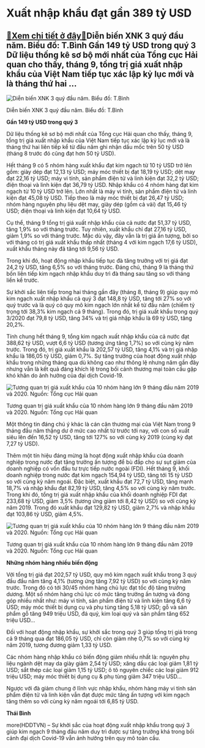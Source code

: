 Xuất nhập khẩu đạt gần 389 tỷ USD
=================================

[:gift:Xem chi tiết ở đây:gift:](https://hddtvn.com/xuat-nhap-khau-dat-gan-389-ty-usd/)Diễn biến XNK 3 quý đầu năm. Biểu đồ: T.Bình Gần 149 tỷ USD trong quý 3 Dữ liệu thống kê sơ bộ mới nhất của Tổng cục Hải quan cho thấy, tháng 9, tổng trị giá xuất nhập khẩu của Việt Nam tiếp tục xác lập kỷ lục mới và là tháng thứ hai …
-------------------------------------------------------------------------------------------------------------------------------------------------------------------------------------------------------------------------------------------





![Diễn biến XNK 3 quý đầu năm. 	Biểu đồ: T.Bình](https://haiquanonline.com.vn/stores/news_dataimages/hoannm/102020/08/17/in_article/3145_10-3155_DiYn_biYn_xuYt_nhYp_khYu_9_thang_YYu.jpg?rt=20201008173155 "Diễn biến XNK 3 quý đầu năm. 	Biểu đồ: T.Bình")


Diễn biến XNK 3 quý đầu năm. Biểu đồ: T.Bình



**Gần 149 tỷ USD trong quý 3**


Dữ liệu thống kê sơ bộ mới nhất của Tổng cục Hải quan cho thấy, tháng 9, tổng trị giá xuất nhập khẩu của Việt Nam tiếp tục xác lập kỷ lục mới và là tháng thứ hai liên tiếp kể từ đầu năm ghi nhận dấu mốc trên 50 tỷ USD (tháng 8 trước đó cũng đạt hơn 50 tỷ USD).





Hết tháng 9 có 5 nhóm hàng xuất khẩu đạt kim ngạch từ 10 tỷ USD trở lên gồm: giày dép đạt 12,13 tỷ USD; máy móc thiết bị đạt 18,19 tỷ USD; dệt may đạt 22,16 tỷ USD; máy vi tính, sản phẩm điện tử và linh kiện đạt 32,2 tỷ USD; điện thoại và linh kiện đạt 36,79 tỷ USD. 
Nhập khẩu có 4 nhóm hàng đạt kim ngạch từ 10 tỷ USD trở lên. Lớn nhất là máy vi tính, sản phẩm điện tử và linh kiện đạt 45,08 tỷ USD. Tiếp theo là máy móc thiết bị đạt 26,47 tỷ USD; nhóm hàng nguyên phụ liệu dệt may, giày dép (gồm cả vải) đạt 15,46 tỷ USD; điện thoại và linh kiện đạt 10,64 tỷ USD.






Cụ thể, tháng 9 tổng trị giá xuất nhập khẩu của cả nước đạt 51,37 tỷ USD, tăng 1,9% so với tháng trước. Tuy nhiên, xuất khẩu chỉ đạt 27,16 tỷ USD, giảm 1,9% so với tháng trước. Mặc dù vậy, đây vẫn là trị giá ấn tượng, bởi so với tháng có trị giá xuất khẩu thấp nhất (tháng 4 với kim ngạch 17,6 tỷ USD), xuất khẩu tháng này đã tăng tới 9,56 tỷ USD.


Trong khi đó, hoạt động nhập khẩu tiếp tục đà tăng trưởng với trị giá đạt 24,2 tỷ USD, tăng 6,5% so với tháng trước. Đáng chú, tháng 9 là tháng thứ bốn liên tiếp kim ngạch nhập khẩu duy trì đà tháng sau tăng so với tháng liền kề trước.


Sự khởi sắc liên tiếp trong hai tháng gần đây (tháng 8, tháng 9) giúp quy mô kim ngạch xuất nhập khẩu cả quý 3 đạt 148,8 tỷ USD, tăng tới 27% so với quý trước và là quý có quy mô kim ngạch lớn nhất kể từ đầu năm (chiếm tỷ trọng tới 38,3% kim ngạch cả 9 tháng). Trong đó, trị giá xuất khẩu trong quý 3/2020 đạt 79,8 tỷ USD, tăng 34% và trị giá nhập khẩu là 69 tỷ USD, tăng 20,2%.


Tính chung hết tháng 9, tổng kim ngạch xuất nhập khẩu của cả nước đạt 388,62 tỷ USD, vượt 6,6 tỷ USD (tương ứng tăng 1,7%) so với cùng kỳ năm trước. Trong đó, trị giá xuất khẩu là 202,57 tỷ USD, tăng 4,1% và trị giá nhập khẩu là 186,05 tỷ USD, giảm 0,7%. Sự tăng trưởng của hoạt động xuất nhập khẩu trong những tháng qua dù không cao như thông lệ nhưng năm gần đây nhưng vẫn là kết quả đáng khích lệ trong bối cảnh thương mại toàn cầu gặp khó khăn do ảnh hưởng của đại dịch Covid-19.





![Tương quan trị giá xuất khẩu của 10 nhóm hàng lớn 9 tháng đầu năm 2019 và 2020.  Nguồn: Tổng cục Hải quan](https://haiquanonline.com.vn/stores/news_dataimages/hoannm/102020/08/17/in_article/3143_10-2510_image001.jpg?rt=20201008173312 "Tương quan trị giá xuất khẩu của 10 nhóm hàng lớn 9 tháng đầu năm 2019 và 2020.  Nguồn: Tổng cục Hải quan")


Tương quan trị giá xuất khẩu của 10 nhóm hàng lớn 9 tháng đầu năm 2019 và 2020. Nguồn: Tổng cục Hải quan



Một thông tin đáng chú ý khác là cán cân thương mại của Việt Nam trong 9 tháng đầu năm thặng dư ở mức cao nhất từ trước tới nay, với con số xuất siêu lên đến 16,52 tỷ USD, tăng tới 127% so với cùng kỳ 2019 (cùng kỳ đạt 7,27 tỷ USD).


Thêm một tín hiệu đáng mừng là hoạt động xuất nhập khẩu của doanh nghiệp trong nước đạt tăng trưởng ấn tượng để bù đắp cho sự sụt giảm của doanh nghiệp có vốn đầu tư trực tiếp nước ngoài (FDI). Hết tháng 9, khối doanh nghiệp trong nước đạt kim ngạch 154,94 tỷ USD, tăng tới 15 tỷ USD so với cùng kỳ năm ngoái. Đặc biệt, xuất khẩu đạt 72,7 tỷ USD, tăng mạnh 18,7% và nhập khẩu đạt 82,19 tỷ USD, tăng 4,5% so với cùng kỳ năm trước. Trong khi đó, tổng trị giá xuất nhập khẩu của khối doanh nghiệp FDI đạt 233,68 tỷ USD, giảm 3,5% (tương ứng giảm tới 8,42 tỷ USD) so với cùng kỳ năm 2019. Trong đó xuất khẩu đạt 129,82 tỷ USD, giảm 2,7% và nhập khẩu đạt 103,86 tỷ USD, giảm 4,5%.





![Tương quan trị giá xuất khẩu của 10 nhóm hàng lớn 9 tháng đầu năm 2019 và 2020.  Nguồn: Tổng cục Hải quan](https://haiquanonline.com.vn/stores/news_dataimages/hoannm/102020/08/17/in_article/3144_10-2512_image003.jpg?rt=20201008173324 "Tương quan trị giá xuất khẩu của 10 nhóm hàng lớn 9 tháng đầu năm 2019 và 2020.  Nguồn: Tổng cục Hải quan")


Tương quan trị giá xuất khẩu của 10 nhóm hàng lớn 9 tháng đầu năm 2019 và 2020. Nguồn: Tổng cục Hải quan



**Những nhóm hàng nhiều biến động**


Với tổng trị giá đạt 202,57 tỷ USD, quy mô kim ngạch xuất khẩu trong 3 quý đầu đầu năm tăng 4,1% (tương ứng tăng 7,92 tỷ USD) so với cùng kỳ năm trước. Trong đó có tới 30/45 nhóm hàng chủ lực đạt tốc độ tăng trưởng dương. Một số nhóm hàng chủ lực có mức tăng trưởng ấn tượng và đóng góp nhiều nhất như: máy vi tính, sản phẩm điện tử và linh kiện tăng 6,6 tỷ USD; máy móc thiết bị dụng cụ và phụ tùng tăng 5,18 tỷ USD; gỗ và sản phẩm gỗ tăng 949 triệu USD, đá quý, kim loại quý và sản phẩm tăng 652 triệu USD…


Đối với hoạt động nhập khẩu, sự khởi sắc trong quý 3 giúp tổng trị giá trong cả 9 tháng qua đạt 186,05 tỷ USD, chỉ còn giảm nhẹ 0,7% so với cùng kỳ năm 2019, tương đương giảm 1,33 tỷ USD.


Các nhóm hàng nhập khẩu có biến động giảm nhiều nhất là: nguyên phụ liệu ngành dệt may da giày giảm 2,54 tỷ USD; xăng dầu các loại giảm 1,81 tỷ USD; sắt thép các loại giảm 1,15 tỷ USD; ô tô nguyên chiếc các loại giảm 912 triệu USD; máy móc thiết bị dụng cụ & phụ tùng giảm 347 triệu USD…


Ngược với đà giảm chung ở lĩnh vực nhập khẩu, nhóm hàng máy vi tính sản phẩm điện tử và linh kiện vẫn đạt được mức tăng ấn tượng với kim ngạch tăng thêm so với cùng kỳ năm ngoái tới 6,85 tỷ USD.




**Thái Bình**



more(HDDTVN) – Sự khởi sắc của hoạt động xuất nhập khẩu trong quý 3 giúp kim ngạch 9 tháng đầu năm duy trì được sự tăng trưởng khá trong bối cảnh đại dịch Covid-19 vẫn ảnh hưởng trên quy mô toàn cầu.

